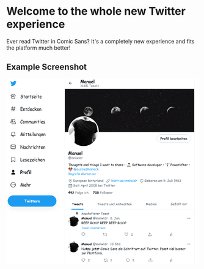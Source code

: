 # Welcome to the whole new Twitter experience

Ever read Twitter in Comic Sans? 
It's a completely new experience and fits the platform much better!

## Example Screenshot
![Example](/Example.png?raw=true "Example")